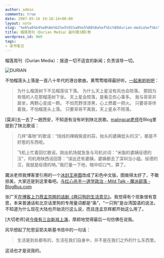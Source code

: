 ```yaml
---
author: admin
comments: true
date: 2007-05-16 19:18:14+00:00
layout: note
slug: '%e6%a6%b4%e8%8e%b2%e5%91%a8%e5%88%8a%ef%bc%88durian-media%ef%bc%89%e5%89%af%e5%88%8a%e7%ac%ac3%e6%9c%9fc%e5%8d%b7'
title: 榴莲周刊（Durian Media）副刊第3期C卷
wordpress_id: 969
tags:
- 读书笔记
---
```


榴莲周刊（Durian Media）：报道一切不适宜的新闻；负责误导一切。

![DURIAN](http://farm1.static.flickr.com/122/293160323_55676b5295_t.jpg)

不怕榴莲头上落是一首八十年代的港台歌曲，黄莺莺唱得最好听。[一起来听听吧](http://www.9ymp3.com/song/766.htm)：




<blockquote>
为什么榴莲树下不见榴莲往下落。
为什么天上星没有风也会陨落。
那因为有情的人在那榴莲树下坐。
天上星会陨落，是看见伤心事多。
我与哥哥并肩坐，两颗心变成一颗。
不怕荒野漆漆黑，心上燃着一把火。
只要哥哥伴着我，不怕榴莲头上落。
只要哥哥不离我，天上星永不陨落。</blockquote>



[莫非]五一去了一趟西安，不知道有没有听到陕北民歌。[malingcat老师](http://malingcat.blogbus.com/logs/5385158.html)在Blog里提到了陕北歌谣：





<blockquote>几样“毒物”的歌谣：“线线的辣椒紫皮的蒜，抬头的婆姨低头的汉”，都是不好惹的东西呢。

飞机上忙着回忆歌谣，刚出机场就急急与司机对词：“米脂的婆姨绥德的汉”，司机用陕西话回答：“误达还有婆姨，婆姨都去了深圳当小姐。绥德的汉，我就是绥德的呐。”我打量一下他，暗中叹口气，算了。</blockquote>



魔派老师我博客里引用的一个[冰封王座图](http://www.flickr.com/photo_zoom.gne?id=499444380&size=o)改成了彩色中文版，图做得太好了，不敢掠美，大家还是到这里看吧。[与红心杀手一道学政治 - Mild Talk - 魔派部落 - BlogBus.com](http://mopa.blogbus.com/logs/5390189.html)

张广天[在博客上力荐孟京辉的话剧《两只狗的生活意见》](http://blog.sina.com.cn/u/4830951301000a8w)。我觉得有个现象很有意思，本来普通话和北京话里狗的专用量词都是“条”，“一只狗”是台湾国语的说法，不知道为什么现在大陆也开始流行这么说，而且连孟京辉都开始这么用了。

[大切老师]说[今夜有三台新戏上演](http://www.blogcn.com/user51/liliptt324/blog/59156054.html)，厚颜地觉得最后一句仿佛在说我。

风华想起了陀思妥耶夫斯基书信中的一句话：





<blockquote>生活是到处都有的，生活在我们自身中，并不是在我们之外的什么东西里。</blockquote>



这话也才是说我的。


